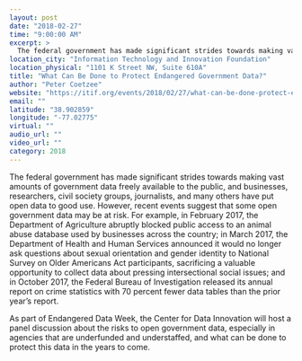 ```yaml
---
layout: post
date: "2018-02-27"
time: "9:00:00 AM"
excerpt: >
  The federal government has made significant strides towards making vast amounts of government data freely available to the public, and ...
location_city: "Information Technology and Innovation Foundation"
location_physical: "1101 K Street NW, Suite 610A"
title: "What Can Be Done to Protect Endangered Government Data?"
author: "Peter Coetzee"
website: "https://itif.org/events/2018/02/27/what-can-be-done-protect-endangered-government-data"
email: ""
latitude: "38.902859"
longitude: "-77.02775"
virtual: ""
audio_url: ""
video_url: ""
category: 2018
---
```


The federal government has made significant strides towards making vast amounts of government data freely available to the public, and businesses, researchers, civil society groups, journalists, and many others have put open data to good use. However, recent events suggest that some open government data may be at risk. For example, in February 2017, the Department of Agriculture abruptly blocked public access to an animal abuse database used by businesses across the country; in March 2017, the Department of Health and Human Services announced it would no longer ask questions about sexual orientation and gender identity to National Survey on Older Americans Act participants, sacrificing a valuable opportunity to collect data about pressing intersectional social issues; and in October 2017, the Federal Bureau of Investigation released its annual report on crime statistics with 70 percent fewer data tables than the prior year’s report.

As part of Endangered Data Week, the Center for Data Innovation will host a panel discussion about the risks to open government data, especially in agencies that are underfunded and understaffed, and what can be done to protect this data in the years to come.
